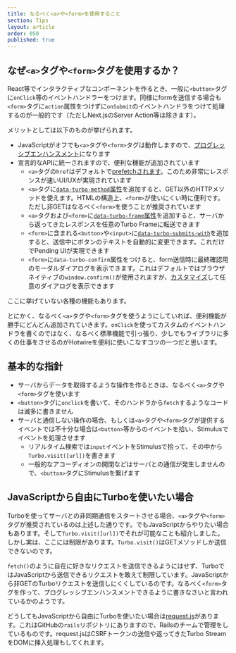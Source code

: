 ```yaml
---
title: なるべく<a>や<form>を使用すること
section: Tips
layout: article
order: 050
published: true
---
```


## なぜ`<a>`タグや`<form>`タグを使用するか？

React等でインタラクティブなコンポーネントを作るとき、一般に`<button>`タグに`onClick`等のイベントハンドラーをつけます。同様にformを送信する場合も`<form>`タグに`action`属性をつけずに`onSubmit`のイベントハンドラをつけて処理するのが一般的です（ただしNext.jsのServer Action等は除きます）。

メリットとしては以下のものが挙げられます。

* JavaScriptがオフでも`<a>`タグや`<form>`タグは動作しますので、[プログレッシブエンハンスメント](https://ja.wikipedia.org/wiki/プログレッシブエンハンスメント)になります
* 宣言的なAPIに統一されますので、便利な機能が追加されています
    * `<a>`タグの`href`はデフォルトで[prefetchされます](https://turbo.hotwired.dev/handbook/drive#prefetching-links-on-hover)。このため非常にレスポンスが速いUI/UXが実現されています
    * `<a>`タグに[`data-turbo-method`属性](https://turbo.hotwired.dev/reference/attributes#data-attributes)を追加すると、GET以外のHTTPメソッドを使えます。HTMLの構造上、`<form>`が使いにくい時に便利です。ただし非GETはなるべく`<form>`を使うことが推奨されています
    * `<a>`タグおよび`<form>`に[`data-turbo-frame`属性](https://turbo.hotwired.dev/reference/attributes#data-attributes)を追加すると、サーバから返ってきたレスポンスを任意のTurbo Frameに転送できます
    * `<form>`に含まれる`<button>`や`<input>`に[`data-turbo-submits-with`](https://turbo.hotwired.dev/reference/attributes#data-attributes)を追加すると、送信中にボタンのテキストを自動的に変更できます。これだけでPending UIが実現できます
    * `<form>`に`data-turbo-confirm`属性をつけると、form送信時に最終確認用のモーダルダイアログを表示できます。これはデフォルトではブラウザネイティブの`window.confirm()`が使用されますが、[カスタマイズ](https://turbo.hotwired.dev/reference/drive#turbo.setconfirmmethod)して任意のダイアログを表示できます
  
ここに挙げていない各種の機能もあります。

とにかく、なるべく`<a>`タグや`<form>`タグを使うようにしていれば、便利機能が勝手にどんどん追加されていきます。`onClick`を使ってカスタムのイベントハンドラを書くのではなく、なるべく標準機能で引っ張り、少しでもライブラリに多くの仕事をさせるのがHotwireを便利に使いこなすコツの一つだと思います。

## 基本的な指針

* サーバからデータを取得するような操作を作るときは、なるべく`<a>`タグや`<form>`タグを使います
* `<button>`タグに`onclick`を書いて、そのハンドラから`fetch`するようなコードは滅多に書きません
* サーバと通信しない操作の場合、もしくは`<a>`タグや`<form>`タグが提供するイベントでは不十分な場合は`<button>`等からのイベントを拾い、Stimulusでイベントを処理させます
    * リアルタイム検索では`input`イベントをStimulusで拾って、その中から`Turbo.visit([url])`を書きます
    * 一般的なアコーディオンの開閉などはサーバとの通信が発生しませんので、`<button>`タグにStimulusを繋げます

## JavaScriptから自由にTurboを使いたい場合

Turboを使ってサーバとの非同期通信をスタートさせる場合、`<a>`タグや`<form>`タグが推奨されているのは上述した通りです。でもJavaScriptからやりたい場合もあります。そして`Turbo.visit([url])`でそれが可能なことも紹介しました。しかし実は、ここには制限があります。`Turbo.visit()`はGETメソッドしか送信できないのです。

`fetch()`のように自在に好きなリクエストを送信できるようにはせず、TurboではJavaScriptから送信できるリクエストを敢えて制限しています。JavaScriptから非GETのTurboリクエストを送信しにくくしているのです。なるべく`<form>`タグを作って、プログレッシブエンハンスメントできるように書きなさいと言われているかのようです。

どうしてもJavaScriptから自由にTurboを使いたい場合は[request.js](https://github.com/rails/requestjs-rails?tab=readme-ov-file)があります。これはGitHubの`rails`リポジトリにありますので、Railsのチームで管理をしているものです。request.jsはCSRFトークンの送信や返ってきたTurbo StreamをDOMに挿入処理もしてくれます。


